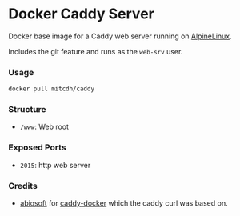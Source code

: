 # Docker Caddy Server

Docker base image for a Caddy web server running on [AlpineLinux](http://alpinelinux.org).

Includes the git feature and runs as the `web-srv` user.

### Usage
````bash
docker pull mitcdh/caddy
````

### Structure
* `/www`: Web root

### Exposed Ports
* `2015`: http web server

### Credits
* [abiosoft](https://github.com/abiosoft) for [caddy-docker](https://github.com/abiosoft/caddy-docker) which the caddy curl was based on.
